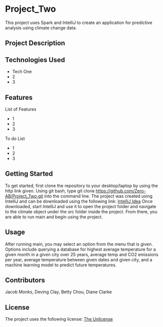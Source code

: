# Project_Two
This project uses Spark and IntelliJ to create an application for predictive analysis using climate change data.

## Project Description

## Technologies Used
* Tech One
* 2
* 3


## Features
List of Features
* 1
* 2
* 3

To do List
* 1
* 2
* 3

## Getting Started

To get started, first clone the repository to your desktop/laptop by using the http link given. Using git bash, type git clone https://github.com/Zero-AB/Project_Two.git into the command line. The project was created using IntelliJ and can be downloaded using the following link: [IntelliJ Idea](https://www.jetbrains.com/idea/download/#section=windows) Once downloaded, start IntelliJ and use it to open the project folder and navigate to the climate object under the src folder inside the project. From there, you are able to run main and begin using the project. 


## Usage

After running main, you may select an option from the menu that is given. Options include querying a database for highest average temperature for a given month in a given city over 25 years, average temp and CO2 emissions per year, average temperature between given dates and given city, and a machine learning model to predict future temperatures. 

## Contributors

Jacob Monks,
Deving Clay,
Betty Chou,
Diane Clarke

## License
The project uses the following license: [The Unlicense](https://unlicense.org/)
